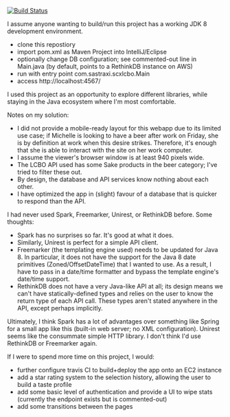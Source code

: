 [![Build Status](https://travis-ci.org/sastraxi/scxlcbo.svg?branch=master)](https://travis-ci.org/sastraxi/scxlcbo)

I assume anyone wanting to build/run this project has a working JDK 8 development environment.

* clone this repostiory
* import pom.xml as Maven Project into IntelliJ/Eclipse
* optionally change DB configuration; see commented-out line in Main.java (by default, points to a RethinkDB instance on AWS)
* run with entry point com.sastraxi.scxlcbo.Main
* access http://localhost:4567/

I used this project as an opportunity to explore different libraries, while staying in the Java ecosystem where I'm most comfortable.

Notes on my solution:

* I did not provide a mobile-ready layout for this webapp due to its limited use case; if Michelle is looking to have
  a beer after work on Friday, she is by definition at work when this desire strikes. Therefore, it's enough that
  she is able to interact with the site on her work computer.
* I assume the viewer's browser window is at least 940 pixels wide.
* The LCBO API used has some Sake products in the beer category; I've tried to filter these out.
* By design, the database and API services know nothing about each other.
* I have optimized the app in (slight) favour of a database that is quicker to respond than the API.

I had never used Spark, Freemarker, Unirest, or RethinkDB before. Some thoughts:

* Spark has no surprises so far. It's good at what it does.
* Similarly, Unirest is perfect for a simple API client.
* Freemarker (the templating engine used) needs to be updated for Java 8. In particular, it does not have the support
  for the Java 8 date primitives (Zoned/OffsetDateTime) that I wanted to use. As a result, I have to pass in a
  date/time formatter and bypass the template engine's date/time support.
* RethinkDB does not have a very Java-like API at all; its design means we can't have statically-defined types
  and relies on the user to know the return type of each API call. These types aren't stated anywhere in the API,
  except perhaps implicitly.

Ultimately, I think Spark has a lot of advantages over something like Spring for a small app like this (built-in web server; no XML configuration). Unirest seems like the consummate simple HTTP library. I don't think I'd use RethinkDB or Freemarker again.

If I were to spend more time on this project, I would:

* further configure travis CI to build+deploy the app onto an EC2 instance
* add a star rating system to the selection history, allowing the user to build a taste profile
* add some basic level of authentication and provide a UI to wipe stats (currently the endpoint exists but is commented-out)
* add some transitions between the pages